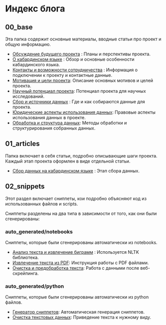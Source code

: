 # Индекс блога

## 00_base
Эта папка содержит основные материалы, вводные статьи про проект и общую информацию. 
- [Обсуждение будущего проекта](../blog/00_base/08_future_of_the_project.md) : Планы и перспективы проекта.
- [О кабардинском языке](../blog/00_base/01_about_kabardian_language.md) : Обзор и основные особенности кабардинского языка.
- [Контакты и возможности сотрудничества](../blog/00_base/07_contacts_and_collaboration.md) : Информация о подключении к проекту и контактные данные.
- [Мотивация и цели проекта](../blog/00_base/02_project_motivation_and_goals.md): Описание основных мотивов и целей проекта.
- [Научный потенциал проекта](../blog/00_base/06_research_opportunities.md): Потенциал проекта для научных исследований.
- [Сбор и источники данных](../blog/00_base/03_data_collection_and_sources.md) : Где и как собираются данные для проекта.
- [Юридические аспекты использования данных](../blog/00_base/05_copyrights_and_usage_terms.md): Правовые аспекты использования данных в проекте.
- [Обработка и структура данных](../blog/00_base/04_data_processing_and_structure.md): Методы обработки и структурирования собранных данных. 

## 01_articles
Папка включает в себя статьи, подробно описывающие шаги проекта. Каждый этап проекта оформлен в виде отдельной статьи.
- [Сбор данных на кабардинском языке](../blog/01_articles/01_kabardian_language_data_collection.md) : Этап сбора данных.

## 02_snippets
Этот раздел включает сниппеты, кои подробно объясняют код из использованных файлов и scripts.

Сниппеты разделены на два типа в зависимости от того, как они были сгенерированы:
### auto_generated/notebooks 
Сниппеты, которые были сгенерированы автоматически из notebooks.
- [Анализ текста и извлечение биграмм](../blog/02_snippets/auto_generated/notebooks/02_00_text_analyze_bigram_extract.md) : Используется NLTK библиотека.
- [Извлечение текста из PDF](../blog/02_snippets/auto_generated/notebooks/01_extract_text_from_pdf.md): Инструкция работы с PDF файлами.
- [Очистка и предобработка текста](../blog/02_snippets/auto_generated/notebooks/00_clean_scraped_text.md): Работа с данными после веб-скрейпинга.

### auto_generated/python
Сниппеты, которые были сгенерированы автоматически из python файлов.
- [Генератор сниппетов](../blog/02_snippets/auto_generated/python/snippet_generator.md): Автоматическая генерация сниппетов.
- [Очистка текстовых данных](../blog/02_snippets/auto_generated/python/text_cleaner.md): Приведение текста к нужному виду.